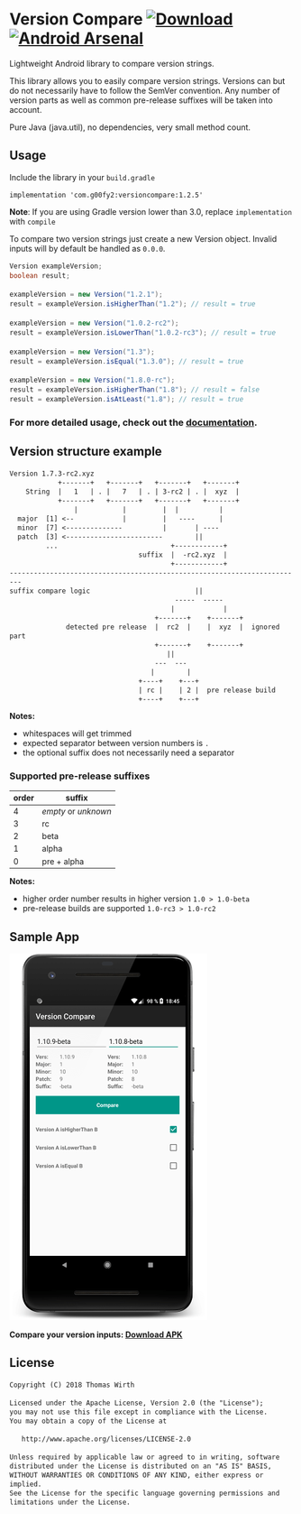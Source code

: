 Version Compare  [![Download](https://api.bintray.com/packages/g00fy2/maven/version-compare/images/download.svg) ](https://bintray.com/g00fy2/maven/version-compare/_latestVersion)[ ![Android Arsenal](https://img.shields.io/badge/Android%20Arsenal-Version%20Compare-blue.svg?style=flat)](https://android-arsenal.com/details/1/6750)
=====
Lightweight Android library to compare version strings.

This library allows you to easily compare version strings. Versions can but do not necessarily have to follow the SemVer convention. Any number of version parts as well as common pre-release suffixes will be taken into account.

Pure Java (java.util), no dependencies, very small method count.

## Usage
Include the library in your `build.gradle`
```
implementation 'com.g00fy2:versioncompare:1.2.5'
```
**Note**: If you are using Gradle version lower than 3.0, replace `implementation` with `compile`

To compare two version strings just create a new Version object. Invalid inputs will by default be handled as `0.0.0`.
```java
Version exampleVersion;
boolean result;

exampleVersion = new Version("1.2.1");
result = exampleVersion.isHigherThan("1.2"); // result = true

exampleVersion = new Version("1.0.2-rc2");
result = exampleVersion.isLowerThan("1.0.2-rc3"); // result = true

exampleVersion = new Version("1.3");
result = exampleVersion.isEqual("1.3.0"); // result = true

exampleVersion = new Version("1.8.0-rc");
result = exampleVersion.isHigherThan("1.8"); // result = false
result = exampleVersion.isAtLeast("1.8"); // result = true
```

### For more detailed usage, check out the [documentation](https://g00fy2.github.io/version-compare/com/g00fy2/versioncompare/Version.html).

## Version structure example
```
Version 1.7.3-rc2.xyz
            +-------+   +-------+   +-------+   +-------+
    String  |   1   | . |   7   | . | 3-rc2 | . |  xyz  |
            +-------+   +-------+   +-------+   +-------+
                |           |         |  |          |
  major  [1] <--            |         |   ----      |
  minor  [7] <--------------          |       | ----
  patch  [3] <------------------------        ||
         ...                            +------------+
                                suffix  |  -rc2.xyz  |
                                        +------------+
-------------------------------------------------------------------------
suffix compare logic                          ||
                                         -----  -----
                                        |            |
                                    +-------+    +-------+
              detected pre release  |  rc2  |    |  xyz  |  ignored part
                                    +-------+    +-------+
                                       ||
                                    ---  ---
                                   |        |
                                +----+    +---+
                                | rc |    | 2 |  pre release build
                                +----+    +---+
```

**Notes:**
* whitespaces will get trimmed
* expected separator between version numbers is `.`
* the optional suffix does not necessarily need a separator

### Supported pre-release suffixes
| order | suffix     |
| ----- | --------- |
| 4     | *empty* or *unknown* |
| 3     | rc        |
| 2     | beta      |
| 1     | alpha     |
| 0     | pre + alpha |

**Notes:**
* higher order number results in higher version `1.0 > 1.0-beta`
* pre-release builds are supported `1.0-rc3 > 1.0-rc2`

## Sample App
![Image](https://raw.githubusercontent.com/G00fY2/version-compare/gh-pages/images/version_compare_sampleapp_framed.png)

**Compare your version inputs: [Download APK](https://github.com/G00fY2/version-compare/releases/download/1.2.5/version-compare-1.2.5-sample-kt.apk)**

## License
	Copyright (C) 2018 Thomas Wirth

    Licensed under the Apache License, Version 2.0 (the "License");
    you may not use this file except in compliance with the License.
    You may obtain a copy of the License at

       http://www.apache.org/licenses/LICENSE-2.0

    Unless required by applicable law or agreed to in writing, software
    distributed under the License is distributed on an "AS IS" BASIS,
    WITHOUT WARRANTIES OR CONDITIONS OF ANY KIND, either express or implied.
    See the License for the specific language governing permissions and
    limitations under the License.
